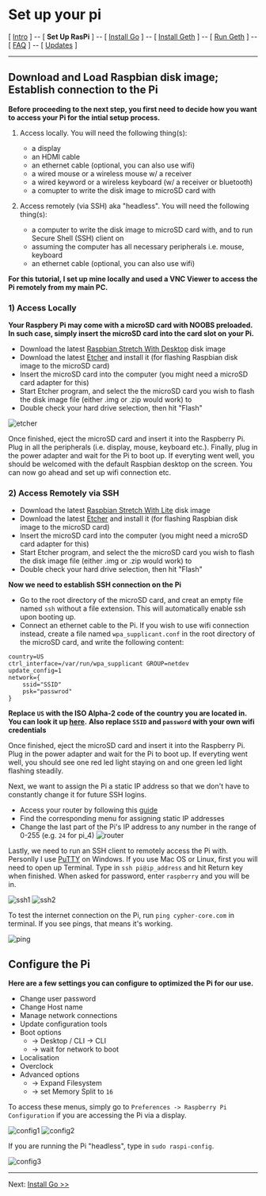 # Set up your pi
[ [Intro](README.md) ] -- [ **Set Up RasPi** ] -- [ [Install Go](go_install.md) ] -- [ [Install Geth](geth_install.md) ] -- [ [Run Geth](geth_run.md) ] -- [ [FAQ](faq.md) ] -- [ [Updates](raspi_updates.md) ]

-----
## Download and Load Raspbian disk image; Establish connection to the Pi
**Before proceeding to the next step, you first need to decide how you want to access your Pi for the intial setup process.**
1) Access locally. You will need the following thing(s):
    - a display
    - an HDMI cable
    - an ethernet cable (optional, you can also use wifi)
    - a wired mouse or a wireless mouse w/ a receiver
    - a wired keyword or a wireless keyboard (w/ a receiver or bluetooth)
    - a comupter to write the disk image to microSD card with

2) Access remotely (via SSH) aka "headless". You will need the following thing(s):
    - a computer to write the disk image to microSD card with, and to run Secure Shell (SSH) client on
    - assuming the computer has all necessary peripherals i.e. mouse, keyboard
    - an ethernet cable (optional, you can also use wifi)

**For this tutorial, I set up mine locally and used a VNC Viewer to access the Pi remotely from my main PC.**

### 1) Access Locally ###
**Your Raspbery Pi may come with a microSD card with NOOBS preloaded. In such case, simply insert the microSD card into the card slot on your Pi.**
* Download the latest [Raspbian Stretch With Desktop](https://www.raspberrypi.org/downloads/raspbian/) disk image
* Download the latest [Etcher](https://etcher.io/) and install it (for flashing Raspbian disk image to the microSD card)
* Insert the microSD card into the computer (you might need a microSD card adapter for this)
* Start Etcher program, and select the the microSD card you wish to flash the disk image file (either .img or .zip would work) to
* Double check your hard drive selection, then hit "Flash"

![etcher](pics/pi_setup/1.jpg)

Once finished, eject the microSD card and insert it into the Raspberry Pi. Plug in all the peripherals (i.e. display, mouse, keyboard etc.). Finally, plug in the power adapter and wait for the Pi to boot up. If everyting went well, you should be welcomed with the default Raspbian desktop on the screen. You can now go ahead and set up wifi connection etc.

### 2) Access Remotely via SSH ###
* Download the latest [Raspbian Stretch With Lite](https://www.raspberrypi.org/downloads/raspbian/) disk image
* Download the latest [Etcher](https://etcher.io/) and install it (for flashing Raspbian disk image to the microSD card)
* Insert the microSD card into the computer (you might need a microSD card adapter for this)
* Start Etcher program, and select the the microSD card you wish to flash the disk image file (either .img or .zip would work) to
* Double check your hard drive selection, then hit "Flash"

**Now we need to establish SSH connection on the Pi**
* Go to the root directory of the microSD card, and creat an empty file named `ssh` without a file extension. This will automatically enable ssh upon booting up.
* Connect an ethernet cable to the Pi. If you wish to use wifi connection instead, create a file named `wpa_supplicant.conf` in the root directory of the microSD card, and write the following content:
```
country=US
ctrl_interface=/var/run/wpa_supplicant GROUP=netdev
update_config=1
network={
    ssid="SSID"
    psk="passwrod"
}
```
**Replace `US` with the ISO Alpha-2 code of the country you are located in. You can look it up [here](http://www.nationsonline.org/oneworld/country_code_list.htm).**
**Also replace `SSID` and `password` with your own wifi credentials**

Once finished, eject the microSD card and insert it into the Raspberry Pi. Plug in the power adapter and wait for the Pi to boot up. If everyting went well, you should see one red led light staying on and one green led light flashing steadily.

Next, we want to assign the Pi a static IP address so that we don't have to constantly change it for future SSH logins.
* Access your router by following this [guide](https://wiki.amahi.org/index.php/Find_Your_Gateway_IP)
* Find the corresponding menu for assigning static IP addresses
* Change the last part of the Pi's IP address to any number in the range of 0-255 (e.g. `24` for pi_4) 
![router](pics/pi_setup/2.png)

Lastly, we need to run an SSH client to remotely access the Pi with. Personlly I use [PuTTY](edgebase/finding-your-default-gateway/) on Windows. If you use Mac OS or Linux, first you will need to open up Terminal. Type in `ssh pi@ip_address` and hit Return key when finished. When asked for password, enter `raspberry` and you will be in.

![ssh1](pics/pi_setup/ssh1.jpg)
![ssh2](pics/pi_setup/ssh2.jpg)

To test the internet connection on the Pi, run `ping cypher-core.com` in terminal. If you see pings, that means it's working.

![ping](pics/pi_setup/ping.jpg)

## Configure the Pi
**Here are a few settings you can configure to optimized the Pi for our use.**
- Change user password
- Change Host name
- Manage network connections
- Update configuration tools
- Boot options 
    * -> Desktop / CLI -> CLI
    * -> wait for network to boot
- Localisation
- Overclock
- Advanced options 
    * -> Expand Filesystem
    * -> set Memory Split to `16`

To access these menus, simply go to `Preferences -> Raspberry Pi Configuration` if you are accessing the Pi via a display.

![config1](pics/pi_setup/config1.jpg) ![config2](pics/pi_setup/config2.jpg)

If you are running the Pi "headless", type in `sudo raspi-config`.

![config3](pics/pi_setup/config3.jpg)

---

Next: [Install Go >>](go_install.md)
